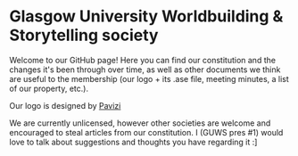 # Glasgow University Worldbuilding & Storytelling society
Welcome to our GitHub page! Here you can find our constitution and the changes it's been through over time, as well as other documents we think are useful to the membership (our logo + its .ase file, meeting minutes, a list of our property, etc.).

Our logo is designed by [Pavizi](https://pavizi.tumblr.com/)

We are currently unlicensed, however other societies are welcome and encouraged to steal articles from our constitution. I (GUWS pres #1) would love to talk about suggestions and thoughts you have regarding it :]
